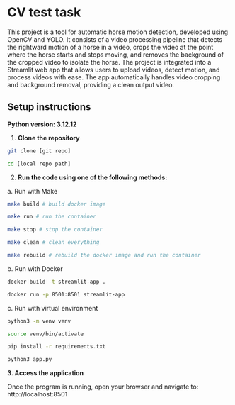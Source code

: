 # CV test task 

This project is a tool for automatic horse motion detection, developed using OpenCV and YOLO. It consists of a video processing pipeline that detects the rightward motion of a horse in a video, crops the video at the point where the horse starts and stops moving, and removes the background of the cropped video to isolate the horse. The project is integrated into a Streamlit web app that allows users to upload videos, detect motion, and process videos with ease. The app automatically handles video cropping and background removal, providing a clean output video.

## Setup instructions

**Python version: 3.12.12**

1. **Clone the repository**
```bash
git clone [git repo]

cd [local repo path]
```

2. **Run the code using one of the following methods:**

a. Run with Make

```bash
make build # build docker image

make run # run the container

make stop # stop the container

make clean # clean everything

make rebuild # rebuild the docker image and run the container
```

b. Run with Docker

```bash
docker build -t streamlit-app .

docker run -p 8501:8501 streamlit-app
```

c. Run with virtual environment
```bash
python3 -m venv venv 

source venv/bin/activate 

pip install -r requirements.txt

python3 app.py
```

**3. Access the application**

Once the program is running, open your browser and navigate to:
http://localhost:8501

